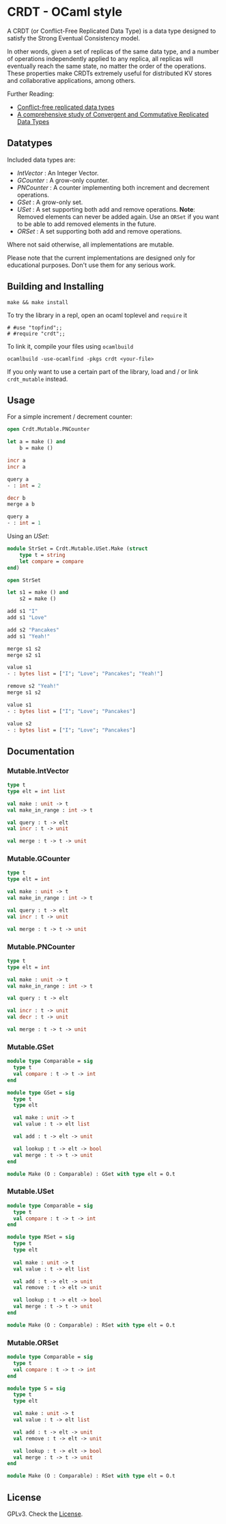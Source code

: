 # CRDT - OCaml style

A CRDT (or Conflict-Free Replicated Data Type) is a data type designed to satisfy the Strong Eventual Consistency model.

In other words, given a set of replicas of the same data type, and a number of operations independently applied to any replica, all replicas will eventually reach the same state, no matter the order of the operations. These properties make CRDTs extremely useful for distributed KV stores and collaborative applications, among others.

Further Reading:

- [Conflict-free replicated data types](http://dl.acm.org/citation.cfm?id=2050642)
- [A comprehensive study of Convergent and Commutative Replicated Data Types](https://hal.inria.fr/inria-00555588)
	
## Datatypes

Included data types are:

- _IntVector_ : An Integer Vector.
- _GCounter_ : A grow-only counter.
- _PNCounter_ : A counter implementing both increment and decrement operations.
- _GSet_ : A grow-only set.
- _USet_ : A set supporting both add and remove operations. __Note__: Removed elements can never be added again. Use an `ORSet` if you want to be able to add removed elements in the future.
- _ORSet_ : A set supporting both add and remove operations.

Where not said otherwise, all implementations are mutable.

Please note that the current implementations are designed only for educational purposes. Don't use them for any serious work.

## Building and Installing

```
make && make install
```

To try the library in a repl, open an ocaml toplevel and `require` it

```
# #use "topfind";;
# #require "crdt";;
```

To link it, compile your files using `ocamlbuild`

```
ocamlbuild -use-ocamlfind -pkgs crdt <your-file>
```

If you only want to use a certain part of the library, load and / or link `crdt_mutable` instead.

## Usage

For a simple increment / decrement counter:

```ocaml
open Crdt.Mutable.PNCounter

let a = make () and
	b = make ()

incr a
incr a

query a
- : int = 2

decr b
merge a b

query a
- : int = 1
```

Using an _USet_:

```ocaml
module StrSet = Crdt.Mutable.USet.Make (struct
	type t = string
	let compare = compare
end)

open StrSet

let s1 = make () and
    s2 = make ()

add s1 "I"
add s1 "Love"

add s2 "Pancakes"
add s1 "Yeah!"

merge s1 s2
merge s2 s1

value s1
- : bytes list = ["I"; "Love"; "Pancakes"; "Yeah!"]

remove s2 "Yeah!"
merge s1 s2

value s1
- : bytes list = ["I"; "Love"; "Pancakes"]

value s2
- : bytes list = ["I"; "Love"; "Pancakes"]
```

## Documentation

### Mutable.IntVector

```ocaml
type t
type elt = int list

val make : unit -> t
val make_in_range : int -> t

val query : t -> elt
val incr : t -> unit

val merge : t -> t -> unit
```

### Mutable.GCounter

```ocaml
type t
type elt = int

val make : unit -> t
val make_in_range : int -> t

val query : t -> elt
val incr : t -> unit

val merge : t -> t -> unit
```

### Mutable.PNCounter

```ocaml
type t
type elt = int

val make : unit -> t
val make_in_range : int -> t

val query : t -> elt

val incr : t -> unit
val decr : t -> unit

val merge : t -> t -> unit
```

### Mutable.GSet

```ocaml
module type Comparable = sig
  type t
  val compare : t -> t -> int
end

module type GSet = sig
  type t
  type elt

  val make : unit -> t
  val value : t -> elt list

  val add : t -> elt -> unit

  val lookup : t -> elt -> bool
  val merge : t -> t -> unit
end

module Make (O : Comparable) : GSet with type elt = O.t
```

### Mutable.USet

```ocaml
module type Comparable = sig
  type t
  val compare : t -> t -> int
end

module type RSet = sig
  type t
  type elt
  
  val make : unit -> t
  val value : t -> elt list

  val add : t -> elt -> unit
  val remove : t -> elt -> unit

  val lookup : t -> elt -> bool
  val merge : t -> t -> unit
end

module Make (O : Comparable) : RSet with type elt = O.t
```

### Mutable.ORSet

```ocaml
module type Comparable = sig
  type t
  val compare : t -> t -> int
end

module type S = sig
  type t
  type elt

  val make : unit -> t
  val value : t -> elt list

  val add : t -> elt -> unit
  val remove : t -> elt -> unit

  val lookup : t -> elt -> bool
  val merge : t -> t -> unit
end

module Make (O : Comparable) : RSet with type elt = O.t
```

## License

GPLv3. Check the [License](./LICENSE).
